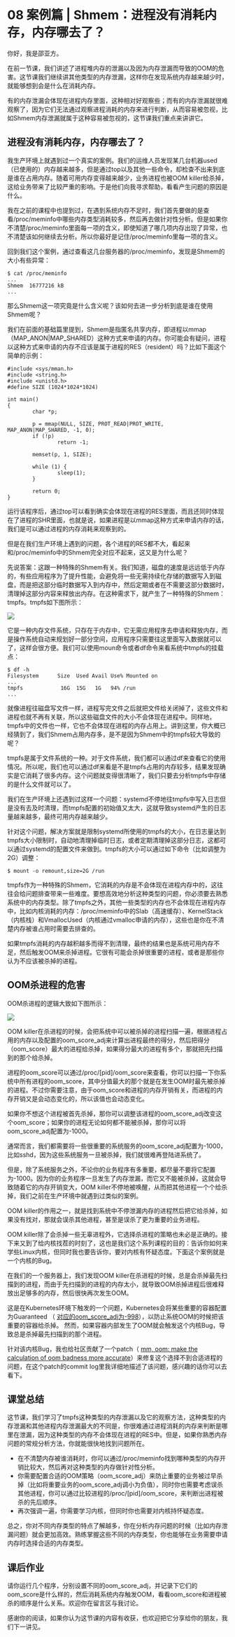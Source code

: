 # 08 案例篇 | Shmem：进程没有消耗内存，内存哪去了？
你好，我是邵亚方。

在前一节课，我们讲述了进程堆内存的泄漏以及因为内存泄漏而导致的OOM的危害。这节课我们继续讲其他类型的内存泄漏，这样你在发现系统内存越来越少时，就能够想到会是什么在消耗内存。

有的内存泄漏会体现在进程内存里面，这种相对好观察些；而有的内存泄漏就很难观察了，因为它们无法通过观察进程消耗的内存来进行判断，从而容易被忽视，比如Shmem内存泄漏就属于这种容易被忽视的，这节课我们重点来讲讲它。

## 进程没有消耗内存，内存哪去了？

我生产环境上就遇到过一个真实的案例。我们的运维人员发现某几台机器used（已使用的）内存越来越多，但是通过top以及其他一些命令，却检查不出来到底是谁在占用内存。随着可用内存变得越来越少，业务进程也被OOM killer给杀掉，这给业务带来了比较严重的影响。于是他们向我寻求帮助，看看产生问题的原因是什么。

我在之前的课程中也提到过，在遇到系统内存不足时，我们首先要做的是查看/proc/meminfo中哪些内存类型消耗较多，然后再去做针对性分析。但是如果你不清楚/proc/meminfo里面每一项的含义，即使知道了哪几项内存出现了异常，也不清楚该如何继续去分析。所以你最好是记住/proc/meminfo里每一项的含义。

回到我们这个案例，通过查看这几台服务器的/proc/meminfo，发现是Shmem的大小有些异常：

```
$ cat /proc/meminfo
...
Shmem  16777216 kB
...

```

那么Shmem这一项究竟是什么含义呢？该如何去进一步分析到底是谁在使用Shmem呢？

我们在前面的基础篇里提到，Shmem是指匿名共享内存，即进程以mmap（MAP\_ANON\|MAP\_SHARED）这种方式来申请的内存。你可能会有疑问，进程以这种方式来申请的内存不应该是属于进程的RES（resident）吗？比如下面这个简单的示例：

```
#include <sys/mman.h>
#include <string.h>
#include <unistd.h>
#define SIZE (1024*1024*1024)

int main()
{
        char *p;

        p = mmap(NULL, SIZE, PROT_READ|PROT_WRITE, MAP_ANON|MAP_SHARED, -1, 0);
        if (!p)
                return -1;

        memset(p, 1, SIZE);

        while (1) {
                sleep(1);
        }

        return 0;
}

```

运行该程序后，通过top可以看到确实会体现在进程的RES里面，而且还同时体现在了进程的SHR里面，也就是说，如果进程是以mmap这种方式来申请内存的话，我们是可以通过进程的内存消耗来观察到的。

但是在我们生产环境上遇到的问题，各个进程的RES都不大，看起来和/proc/meminfo中的Shmem完全对应不起来，这又是为什么呢？

先说答案：这跟一种特殊的Shmem有关。我们知道，磁盘的速度是远远低于内存的，有些应用程序为了提升性能，会避免将一些无需持续化存储的数据写入到磁盘，而是把这部分临时数据写入到内存中，然后定期或者在不需要这部分数据时，清理掉这部分内容来释放出内存。在这种需求下，就产生了一种特殊的Shmem：tmpfs。tmpfs如下图所示：

![](images/282129/248b083e0c263b096c66f8078e3a3aeb.jpg)

它是一种内存文件系统，只存在于内存中，它无需应用程序去申请和释放内存，而是操作系统自动来规划好一部分空间，应用程序只需要往这里面写入数据就可以了，这样会很方便。我们可以使用moun命令或者df命令来看系统中tmpfs的挂载点：

```
$ df -h
Filesystem      Size  Used Avail Use% Mounted on
...
tmpfs            16G  15G   1G   94% /run
...

```

就像进程往磁盘写文件一样，进程写完文件之后就把文件给关闭掉了，这些文件和进程也就不再有关联，所以这些磁盘文件的大小不会体现在进程中。同样地，tmpfs中的文件也一样，它也不会体现在进程的内存占用上。讲到这里，你大概已经猜到了，我们Shmem占用内存多，是不是因为Shmem中的tmpfs较大导致的呢？

tmpfs是属于文件系统的一种。对于文件系统，我们都可以通过df来查看它的使用情况。所以呢，我们也可以通过df来看是不是tmpfs占用的内存较多，结果发现确实是它消耗了很多内存。这个问题就变得很清晰了，我们只要去分析tmpfs中存储的是什么文件就可以了。

我们在生产环境上还遇到过这样一个问题：systemd不停地往tmpfs中写入日志但是没有去及时清理，而tmpfs配置的初始值又太大，这就导致systemd产生的日志量越来越多，最终可用内存越来越少。

针对这个问题，解决方案就是限制systemd所使用的tmpfs的大小，在日志量达到tmpfs大小限制时，自动地清理掉临时日志，或者定期清理掉这部分日志，这都可以通过systemd的配置文件来做到。tmpfs的大小可以通过如下命令（比如调整为2G）调整：

```
$ mount -o remount,size=2G /run

```

tmpfs作为一种特殊的Shmem，它消耗的内存是不会体现在进程内存中的，这往往会给问题排查带来一些难度。要想高效地分析这种类型的问题，你必须要去熟悉系统中的内存类型。除了tmpfs之外，其他一些类型的内存也不会体现在进程内存中，比如内核消耗的内存：/proc/meminfo中的Slab（高速缓存）、KernelStack（内核栈）和VmallocUsed（内核通过vmalloc申请的内存），这些也是你在不清楚内存被谁占用时需要去排查的。

如果tmpfs消耗的内存越积越多而得不到清理，最终的结果也是系统可用内存不足，然后触发OOM来杀掉进程。它很有可能会杀掉很重要的进程，或者是那些你认为不应该被杀掉的进程。

## OOM杀进程的危害

OOM杀进程的逻辑大致如下图所示：

![](images/282129/150863953f090f09179e87814322a5ee.jpg)

OOM killer在杀进程的时候，会把系统中可以被杀掉的进程扫描一遍，根据进程占用的内存以及配置的oom\_score\_adj来计算出进程最终的得分，然后把得分（oom\_score）最大的进程给杀掉，如果得分最大的进程有多个，那就把先扫描到的那个给杀掉。

进程的oom\_score可以通过/proc/\[pid\]/oom\_score来查看，你可以扫描一下你系统中所有进程的oom\_score，其中分值最大的那个就是在发生OOM时最先被杀掉的进程。不过你需要注意，由于oom\_score和进程的内存开销有关，而进程的内存开销又是会动态变化的，所以该值也会动态变化。

如果你不想这个进程被首先杀掉，那你可以调整该进程的oom\_score\_adj改变这个oom\_score；如果你的进程无论如何都不能被杀掉，那你可以将oom\_score\_adj配置为-1000。

通常而言，我们都需要将一些很重要的系统服务的oom\_score\_adj配置为-1000，比如sshd，因为这些系统服务一旦被杀掉，我们就很难再登陆进系统了。

但是，除了系统服务之外，不论你的业务程序有多重要，都尽量不要将它配置为-1000。因为你的业务程序一旦发生了内存泄漏，而它又不能被杀掉，这就会导致随着它的内存开销变大，OOM killer不停地被唤醒，从而把其他进程一个个给杀掉，我们之前在生产环境中就遇到过类似的案例。

OOM killer的作用之一，就是找到系统中不停泄漏内存的进程然后把它给杀掉，如果没有找对，那就会误杀其他进程，甚至是误杀了更为重要的业务进程。

OOM killer除了会杀掉一些无辜进程外，它选择杀进程的策略也未必是正确的。接下来又到了给内核找茬的时刻了，这也是我们这个系列课程的目的：告诉你如何来学些Linux内核，但同时我也要告诉你，要对内核有怀疑态度。下面这个案例就是一个内核的Bug。

在我们的一个服务器上，我们发现OOM killer在杀进程的时候，总是会杀掉最先扫描到的进程，而由于先扫描到的进程的内存太小，就导致OOM杀掉进程后很难释放出足够多的内存，然后很快再次发生OOM。

这是在Kubernetes环境下触发的一个问题，Kubernetes会将某些重要的容器配置为Guaranteed （ [对应的oom\_score\_adj为-998](https://kubernetes.io/docs/tasks/administer-cluster/out-of-resource/)），以防止系统OOM的时候把该重要的容器给杀掉。 然而，如果容器内部发生了OOM就会触发这个内核Bug，导致总是杀掉最先扫描到的那个进程。

针对该内核Bug，我也给社区贡献了一个patch（ [mm, oom: make the calculation of oom badness more accurate](https://git.kernel.org/pub/scm/linux/kernel/git/torvalds/linux.git/commit/?id=9066e5cfb73cdbcdbb49e87999482ab615e9fc76)）来修复这个选择不到合适进程的问题，在这个patch的commit log里我详细地描述了该问题，感兴趣的话你可以去看下。

## 课堂总结

这节课，我们学习了tmpfs这种类型的内存泄漏以及它的观察方法，这种类型的内存泄漏和其他进程内存泄漏最大的不同是，你很难通过进程消耗的内存来判断是哪里在泄漏，因为这种类型的内存不会体现在进程的RES中。但是，如果你熟悉内存问题的常规分析方法，你就能很快地找到问题所在。

- 在不清楚内存被谁消耗时，你可以通过/proc/meminfo找到哪种类型的内存开销比较大，然后再对这种类型的内存做针对性分析。
- 你需要配置合适的OOM策略（oom\_score\_adj）来防止重要的业务被过早杀掉（比如将重要业务的oom\_score\_adj调小为负值），同时你也需要考虑误杀其他进程，你可以通过比较进程的/proc/\[pid\]/oom\_score，来判断出进程被杀的先后顺序。
- 再次强调一遍，你需要学习内核，但同时你也需要对内核持怀疑态度。

总之，你对不同内存类型的特点了解越多，你在分析内存问题的时候（比如内存泄漏问题）就会更加高效。熟练掌握这些不同的内存类型，你也能够在业务需要申请内存时选择合适的内存类型。

## 课后作业

请你运行几个程序，分别设置不同的oom\_score\_adj，并记录下它们的oom\_score是什么样的，然后消耗系统内存触发OOM，看看oom\_score和进程被杀的顺序是什么关系。欢迎你在留言区与我讨论。

感谢你的阅读，如果你认为这节课的内容有收获，也欢迎把它分享给你的朋友，我们下一讲见。